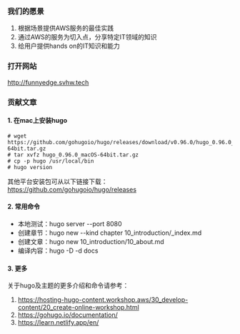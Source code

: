 ### 我们的愿景

1. 根据场景提供AWS服务的最佳实践
1. 通过AWS的服务为切入点，分享特定IT领域的知识
2. 给用户提供hands on的IT知识和能力

### 打开网站

http://funnyedge.svhw.tech

### 贡献文章

#### 1. 在mac上安装hugo

```
# wget https://github.com/gohugoio/hugo/releases/download/v0.96.0/hugo_0.96.0_macOS-64bit.tar.gz
# tar xvfz hugo_0.96.0_macOS-64bit.tar.gz
# cp -p hugo /usr/local/bin
# hugo version
```

其他平台安装包可从以下链接下载：
https://github.com/gohugoio/hugo/releases

#### 2. 常用命令

- 本地测试：hugo server --port 8080
- 创建章节：hugo new --kind chapter 10_introduction/_index.md
- 创建文章：hugo new 10_introduction/10_about.md
- 编译内容：hugo -D -d docs

#### 3. 更多

关于hugo及主题的更多介绍和命令请参考：
1. https://hosting-hugo-content.workshop.aws/30_develop-content/20_create-online-workshop.html
2. https://gohugo.io/documentation/
3. https://learn.netlify.app/en/

